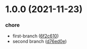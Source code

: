 # 1.0.0 (2021-11-23)


### chore

* first-branch ([6f2c610](https://github.com/eoludotun-harrys/test-tagging/commit/6f2c610d29b9b64869848ec05707de4d2388ed2f))
* second branch ([d76ed0e](https://github.com/eoludotun-harrys/test-tagging/commit/d76ed0ec799229563ed5e3ef0c954c3c61461725))

